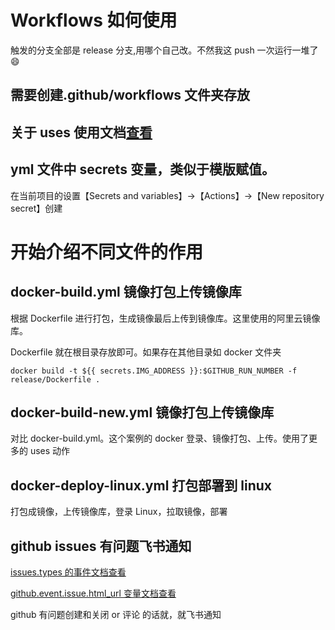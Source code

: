 # Workflows 如何使用

触发的分支全部是 release 分支,用哪个自己改。不然我这 push 一次运行一堆了 😄

## 需要创建.github/workflows 文件夹存放

## 关于 uses 使用文档[查看](https://github.com/marketplace?type=actions)

## yml 文件中 secrets 变量，类似于模版赋值。

在当前项目的设置【Secrets and variables】->【Actions】->【New repository secret】创建

# 开始介绍不同文件的作用

## docker-build.yml 镜像打包上传镜像库

根据 Dockerfile 进行打包，生成镜像最后上传到镜像库。这里使用的阿里云镜像库。

Dockerfile 就在根目录存放即可。如果存在其他目录如 docker 文件夹

```
docker build -t ${{ secrets.IMG_ADDRESS }}:$GITHUB_RUN_NUMBER -f release/Dockerfile .
```

## docker-build-new.yml 镜像打包上传镜像库

对比 docker-build.yml。这个案例的 docker 登录、镜像打包、上传。使用了更多的 uses 动作

## docker-deploy-linux.yml 打包部署到 linux

打包成镜像，上传镜像库，登录 Linux，拉取镜像，部署

## github issues 有问题飞书通知

[issues.types 的事件文档查看](https://docs.github.com/en/actions/using-workflows/events-that-trigger-workflows#issues)

[github.event.issue.html_url 变量文档查看](https://docs.github.com/en/rest/issues/issues?apiVersion=2022-11-28)

github 有问题创建和关闭 or 评论 的话就，就飞书通知
